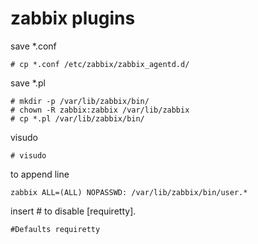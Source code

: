 zabbix plugins
===

save *.conf

    # cp *.conf /etc/zabbix/zabbix_agentd.d/

save *.pl

    # mkdir -p /var/lib/zabbix/bin/
    # chown -R zabbix:zabbix /var/lib/zabbix
    # cp *.pl /var/lib/zabbix/bin/

visudo

    # visudo

to append line

    zabbix ALL=(ALL) NOPASSWD: /var/lib/zabbix/bin/user.*

insert # to disable [requiretty].

    #Defaults requiretty
